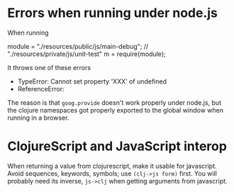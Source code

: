 
# Errors when running under node.js

When running

  module = "./resources/public/js/main-debug"; // "./resources/private/js/unit-test"
  m = require(module);

It throws one of these errors

  * TypeError: Cannot set property 'XXX' of undefined
  * ReferenceError: 

The reason is that `goog.provide` doesn't work properly under node.js,
but the clojure namespaces got properly exported to the global window
when running in a browser.

# ClojureScript and JavaScript interop
When returning a value from clojurescript, make it usable for
javascript.  Avoid sequences, keywords, symbols; use `(clj->js form)`
first.  You will probably need its inverse, `js->clj` when getting
arguments from javascript.
